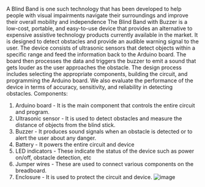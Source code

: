 A Blind Band is one such technology that has been developed to help people with visual impairments navigate their surroundings and improve their overall mobility and independence
The Blind Band with Buzzer is a low-cost, portable, and easy-to-use device that provides an alternative to expensive assistive technology products currently available in the market.
It is designed to detect obstacles and provide an audible warning signal to the user. The device consists of ultrasonic sensors that detect objects within a specific range and feed the information back to the Arduino board. The board then processes the data and triggers the buzzer to emit a sound that gets louder as the user approaches the obstacle. 
The design process includes selecting the appropriate components, building the circuit, and programming the Arduino board. We also evaluate the performance of the device in terms of accuracy, sensitivity, and reliability in detecting obstacles.
Components:
 1. Arduino board - It is the main component that controls the entire circuit and program.
2. Ultrasonic sensor - It is used to detect obstacles and measure the distance of objects from the blind stick.
3. Buzzer - It produces sound signals when an obstacle is detected or to alert the user about any danger.
4. Battery - It powers the entire circuit and device
5. LED indicators - These indicate the status of the device such as power on/off, obstacle detection, etc
9. Jumper wires - These are used to connect various components on the breadboard.
10. Enclosure - It is used to protect the circuit and device.
![image](https://github.com/aryaaa324/Blind-Band-with-buzzer-using-Arduino/assets/142014069/8be41e73-5596-4b0e-8f98-a381f5323bae)
